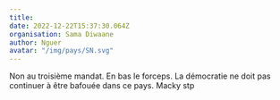 ```yaml
---
title: 
date: 2022-12-22T15:37:30.064Z
organisation: Sama Diwaane
author: Nguer
avatar: "/img/pays/SN.svg"
---
```


Non au troisième mandat. En bas le forceps. La démocratie ne doit pas continuer à être bafouée dans ce pays. 
Macky stp 